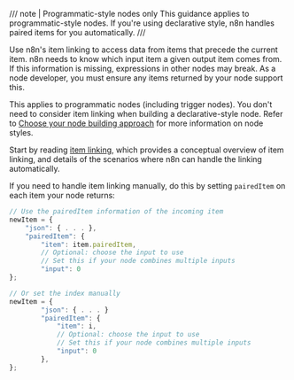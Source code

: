 /// note | Programmatic-style nodes only
This guidance applies to programmatic-style nodes. If you're using declarative style, n8n handles paired items for you automatically.
///

Use n8n's item linking to access data from items that precede the current item. n8n needs to know which input item a given output item comes from. If this information is missing, expressions in other nodes may break. As a node developer, you must ensure any items returned by your node support this. 

This applies to programmatic nodes (including trigger nodes). You don't need to consider item linking when building a declarative-style node. Refer to [Choose your node building approach](/integrations/creating-nodes/plan/choose-node-method.md) for more information on node styles.

Start by reading [item linking](/data/referencing-data/item-linking.md), which provides a conceptual overview of item linking, and details of the scenarios where n8n can handle the linking automatically.

If you need to handle item linking manually, do this by setting `pairedItem` on each item your node returns:

```typescript
// Use the pairedItem information of the incoming item
newItem = {
	"json": { . . . },
	"pairedItem": {
		"item": item.pairedItem,
		// Optional: choose the input to use
		// Set this if your node combines multiple inputs
		"input": 0
};

// Or set the index manually
newItem = {
		"json": { . . . }
		"pairedItem": {
			"item": i,
			// Optional: choose the input to use
			// Set this if your node combines multiple inputs
			"input": 0
		},
};
```
